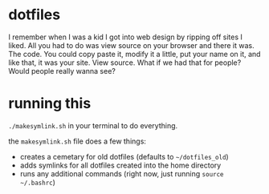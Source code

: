 # dotfiles
I remember when I was a kid I got into web design by ripping off sites I liked. All you had to do was view source on your browser and there it was. The code. You could copy paste it, modify it a little, put your name on it, and like that, it was your site. View source. What if we had that for people? Would people really wanna see?

# running this
`./makesymlink.sh` in your terminal to do everything.

the `makesymlink.sh` file does a few things:
- creates a cemetary for old dotfiles (defaults to `~/dotfiles_old`)
- adds symlinks for all dotfiles created into the home directory
- runs any additional commands (right now, just running `source ~/.bashrc`)
